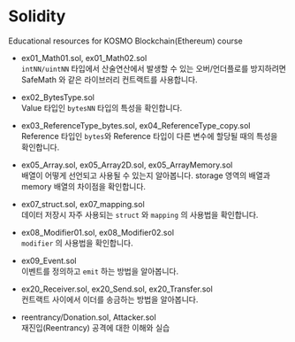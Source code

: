 # Solidity

Educational resources for KOSMO Blockchain(Ethereum) course

* ex01_Math01.sol, ex01_Math02.sol  
`intNN/uintNN` 타입에서 산술연산에서 발생할 수 있는 오버/언더플로를 방지하려면 SafeMath 와 같은 라이브러리 컨트랙트를 사용합니다.

* ex02_BytesType.sol  
Value 타입인 `bytesNN` 타입의 특성을 확인합니다. 

* ex03_ReferenceType_bytes.sol, ex04_ReferenceType_copy.sol  
Reference 타입인 `bytes`와 Reference 타입이 다른 변수에 할당될 때의 특성을 확인합니다.

* ex05_Array.sol, ex05_Array2D.sol, ex05_ArrayMemory.sol   
배열이 어떻게 선언되고 사용될 수 있는지 알아봅니다. storage 영역의 배열과 memory 배열의 차이점을 확인합니다.

* ex07_struct.sol, ex07_mapping.sol   
데이터 저장시 자주 사용되는 `struct` 와 `mapping` 의 사용법을 확인합니다.

* ex08_Modifier01.sol, ex08_Modifier02.sol  
`modifier` 의 사용법을 확인합니다.

* ex09_Event.sol  
이벤트를 정의하고 `emit` 하는 방법을 알아봅니다.

* ex20_Receiver.sol, ex20_Send.sol, ex20_Transfer.sol  
컨트랙트 사이에서 이더를 송금하는 방법을 알아봅니다.

* reentrancy/Donation.sol, Attacker.sol  
재진입(Reentrancy) 공격에 대한 이해와 실습
 

 
